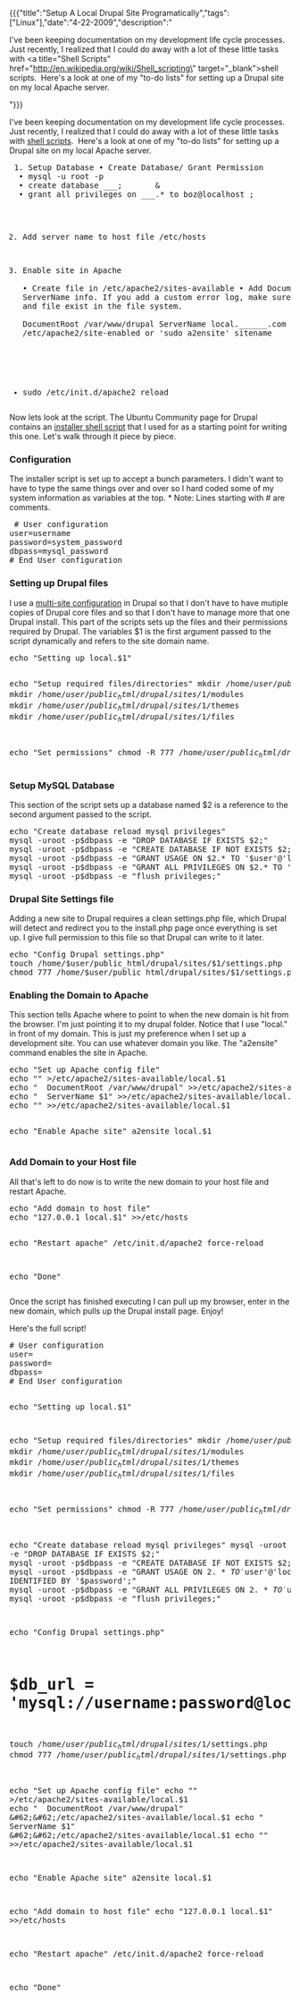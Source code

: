 {{{"title":"Setup A Local Drupal Site Programatically","tags":["Linux"],"date":"4-22-2009","description":"<p>I've been keeping documentation on my development life cycle processes.&#160; Just recently, I realized that I could do away with a lot of these little tasks with <a title=\"Shell Scripts\" href=\"http://en.wikipedia.org/wiki/Shell_scripting\" target=\"_blank\">shell scripts</a>.&#160; Here's a look at one of my \"to-do lists\" for setting up a Drupal site on my local Apache server.</p>"}}}

<p>I've been keeping documentation on my development life cycle processes.&#160; Just recently, I realized that I could do away with a lot of these little tasks with <a title="Shell Scripts" href="http://en.wikipedia.org/wiki/Shell_scripting" target="_blank">shell scripts</a>.&#160; Here's a look at one of my "to-do lists" for setting up a Drupal site on my local Apache server.</p>
<pre> 1. Setup Database &bull; Create Database/ Grant Permission    
  &bull; mysql -u root -p       
  &bull; create database ___;       &#38;
  &bull; grant all privileges on ___.* to boz@localhost ;     

2. Add server name to host file /etc/hosts    

3. Enable site in Apache      
  &bull; Create file in /etc/apache2/sites-available 
  &bull; Add DocumentRoot and ServerName info.  If you add a custom error log, 
           make sure the directory and file exist in the file system.    
           DocumentRoot /var/www/drupal   ServerName local.______.com
  &bull; Link file to /etc/apache2/site-enabled or 'sudo a2ensite' sitename
  * sudo /etc/init.d/apache2 reload
</pre><p>Now lets look at the script.  The Ubuntu Community page for Drupal contains an <a href="https://help.ubuntu.com/community/Drupal#Install%20Script" target="_blank">installer shell script</a> that I used for as a starting point for writing this one.  Let's walk through it piece by piece.</p>
<h3>Configuration</h3>
<p>The installer script is set up to accept a bunch parameters.  I didn't want to have to type the same things over and over so I hard coded some of my system information as variables at the top. * Note: Lines starting with # are comments.</p>
<pre> # User configuration 
user=username
password=system_password 
dbpass=mysql_password 
# End User configuration 
</pre><h3>Setting up Drupal files</h3>
<p>I use a <a href="http://drupal.org/node/43816">multi-site configuration</a> in Drupal so that I don't have to have mutiple copies of Drupal core files and so that I don't have to manage more that one Drupal install.  This part of the scripts sets up the files and their permissions required by Drupal.  The variables $1 is the first argument passed to the script dynamically and refers to the site domain name.</p>
<pre>echo "Setting up local.$1"

echo "Setup required files/directories"
mkdir /home/$user/public_html/drupal/sites/$1
mkdir /home/$user/public_html/drupal/sites/$1/modules
mkdir /home/$user/public_html/drupal/sites/$1/themes
mkdir /home/$user/public_html/drupal/sites/$1/files

echo "Set permissions"
chmod -R 777 /home/$user/public_html/drupal/sites/$1/files
</pre><h3>Setup MySQL Database</h3>
<p>This section of the script sets up a database named $2 is a reference to the second argument passed to the script.</p>
<pre>echo "Create database reload mysql privileges"
mysql -uroot -p$dbpass -e "DROP DATABASE IF EXISTS $2;"
mysql -uroot -p$dbpass -e "CREATE DATABASE IF NOT EXISTS $2;"
mysql -uroot -p$dbpass -e "GRANT USAGE ON $2.* TO '$user'@'localhost' IDENTIFIED BY '$password';"
mysql -uroot -p$dbpass -e "GRANT ALL PRIVILEGES ON $2.* TO '$user'@'localhost';"
mysql -uroot -p$dbpass -e "flush privileges;"
</pre><h3>Drupal Site Settings file</h3>
<p>Adding a new site to Drupal requires a clean settings.php file, which Drupal will detect and redirect you to the install.php page once everything is set up.  I give full permission to this file so that Drupal can write to it later.</p>
<pre>echo "Config Drupal settings.php"
touch /home/$user/public_html/drupal/sites/$1/settings.php
chmod 777 /home/$user/public_html/drupal/sites/$1/settings.php
</pre><h3>Enabling the Domain to Apache</h3>
<p>This section tells Apache where to point to when the new domain is hit from the browser.  I'm just pointing it to my drupal folder.  Notice that I use "local." in front of my domain.  This is just my preference when I set up a development site.  You can use whatever domain you like.  The "a2ensite" command enables the site in Apache.</p>
<pre>echo "Set up Apache config file" 
echo "" &#62;/etc/apache2/sites-available/local.$1
echo "  DocumentRoot /var/www/drupal" &#62;&#62;/etc/apache2/sites-available/local.$1
echo "  ServerName $1" &#62;&#62;/etc/apache2/sites-available/local.$1
echo "" &#62;&#62;/etc/apache2/sites-available/local.$1

echo "Enable Apache site"
a2ensite local.$1
</pre><h3>Add Domain to your Host file</h3>
<p>All that's left to do now is to write the new domain to your host file and restart Apache.</p>
<pre>echo "Add domain to host file"
echo "127.0.0.1 local.$1" &#62;&#62;/etc/hosts

echo "Restart apache"
/etc/init.d/apache2 force-reload

echo "Done"
</pre><p>Once the script has finished executing I can pull up my browser, enter in the new domain, which pulls up the Drupal install page.  Enjoy!</p>
<p>Here's the full script!</p>
<pre># User configuration
user=
password=
dbpass=
# End User configuration

echo "Setting up local.$1"

echo "Setup required files/directories"
mkdir /home/$user/public_html/drupal/sites/$1
mkdir /home/$user/public_html/drupal/sites/$1/modules
mkdir /home/$user/public_html/drupal/sites/$1/themes
mkdir /home/$user/public_html/drupal/sites/$1/files

echo "Set permissions"
chmod -R 777 /home/$user/public_html/drupal/sites/$1/files

echo "Create database reload mysql privileges"
mysql -uroot -p$dbpass -e "DROP DATABASE IF EXISTS $2;"
mysql -uroot -p$dbpass -e "CREATE DATABASE IF NOT EXISTS $2;"
mysql -uroot -p$dbpass -e "GRANT USAGE ON $2.* TO '$user'@'localhost' IDENTIFIED BY '$password';"
mysql -uroot -p$dbpass -e "GRANT ALL PRIVILEGES ON $2.* TO '$user'@'localhost';"
mysql -uroot -p$dbpass -e "flush privileges;"

echo "Config Drupal settings.php"
#  $db_url = 'mysql://username:password@localhost/databasename';
touch /home/$user/public_html/drupal/sites/$1/settings.php
chmod 777 /home/$user/public_html/drupal/sites/$1/settings.php

echo "Set up Apache config file" 
echo "" &#62;/etc/apache2/sites-available/local.$1
echo "  DocumentRoot /var/www/drupal" &#62;&#62;/etc/apache2/sites-available/local.$1
echo "  ServerName $1" &#62;&#62;/etc/apache2/sites-available/local.$1
echo "" &#62;&#62;/etc/apache2/sites-available/local.$1

echo "Enable Apache site"
a2ensite local.$1

echo "Add domain to host file"
echo "127.0.0.1 local.$1" &#62;&#62;/etc/hosts

echo "Restart apache"
/etc/init.d/apache2 force-reload

echo "Done"
</pre>